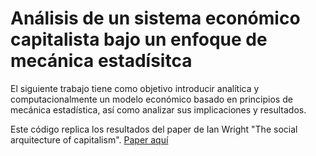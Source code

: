 # Análisis de un sistema económico capitalista bajo un enfoque de mecánica estadísitca
El siguiente trabajo tiene como objetivo introducir analítica y computacionalmente un modelo
económico basado en principios de mecánica estadística, así como analizar sus implicaciones y resultados.


Este código replica los resultados del paper de Ian Wright "The social arquitecture of capitalism". [Paper aquí](10.1016/j.physa.2004.08.006)
